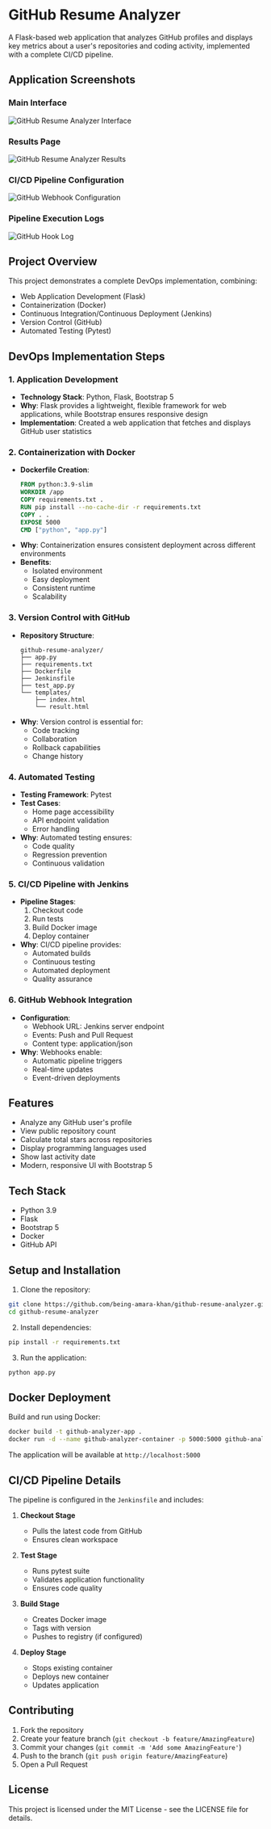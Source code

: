 # GitHub Resume Analyzer

A Flask-based web application that analyzes GitHub profiles and displays key metrics about a user's repositories and coding activity, implemented with a complete CI/CD pipeline.

## Application Screenshots

### Main Interface
![GitHub Resume Analyzer Interface](Github%20Resume%20analyzer.jpeg)

### Results Page
![GitHub Resume Analyzer Results](Github%20resme%20analyser%202.jpeg)

### CI/CD Pipeline Configuration
![GitHub Webhook Configuration](webhook_.PNG)

### Pipeline Execution Logs
![GitHub Hook Log](Github_Hook_logs.jpeg)

## Project Overview

This project demonstrates a complete DevOps implementation, combining:
- Web Application Development (Flask)
- Containerization (Docker)
- Continuous Integration/Continuous Deployment (Jenkins)
- Version Control (GitHub)
- Automated Testing (Pytest)

## DevOps Implementation Steps

### 1. Application Development
- **Technology Stack**: Python, Flask, Bootstrap 5
- **Why**: Flask provides a lightweight, flexible framework for web applications, while Bootstrap ensures responsive design
- **Implementation**: Created a web application that fetches and displays GitHub user statistics

### 2. Containerization with Docker
- **Dockerfile Creation**:
  ```dockerfile
  FROM python:3.9-slim
  WORKDIR /app
  COPY requirements.txt .
  RUN pip install --no-cache-dir -r requirements.txt
  COPY . .
  EXPOSE 5000
  CMD ["python", "app.py"]
  ```
- **Why**: Containerization ensures consistent deployment across different environments
- **Benefits**: 
  - Isolated environment
  - Easy deployment
  - Consistent runtime
  - Scalability

### 3. Version Control with GitHub
- **Repository Structure**:
  ```
  github-resume-analyzer/
  ├── app.py
  ├── requirements.txt
  ├── Dockerfile
  ├── Jenkinsfile
  ├── test_app.py
  └── templates/
      ├── index.html
      └── result.html
  ```
- **Why**: Version control is essential for:
  - Code tracking
  - Collaboration
  - Rollback capabilities
  - Change history

### 4. Automated Testing
- **Testing Framework**: Pytest
- **Test Cases**:
  - Home page accessibility
  - API endpoint validation
  - Error handling
- **Why**: Automated testing ensures:
  - Code quality
  - Regression prevention
  - Continuous validation

### 5. CI/CD Pipeline with Jenkins
- **Pipeline Stages**:
  1. Checkout code
  2. Run tests
  3. Build Docker image
  4. Deploy container
- **Why**: CI/CD pipeline provides:
  - Automated builds
  - Continuous testing
  - Automated deployment
  - Quality assurance

### 6. GitHub Webhook Integration
- **Configuration**:
  - Webhook URL: Jenkins server endpoint
  - Events: Push and Pull Request
  - Content type: application/json
- **Why**: Webhooks enable:
  - Automatic pipeline triggers
  - Real-time updates
  - Event-driven deployments

## Features

- Analyze any GitHub user's profile
- View public repository count
- Calculate total stars across repositories
- Display programming languages used
- Show last activity date
- Modern, responsive UI with Bootstrap 5

## Tech Stack

- Python 3.9
- Flask
- Bootstrap 5
- Docker
- GitHub API

## Setup and Installation

1. Clone the repository:
```bash
git clone https://github.com/being-amara-khan/github-resume-analyzer.git
cd github-resume-analyzer
```

2. Install dependencies:
```bash
pip install -r requirements.txt
```

3. Run the application:
```bash
python app.py
```

## Docker Deployment

Build and run using Docker:

```bash
docker build -t github-analyzer-app .
docker run -d --name github-analyzer-container -p 5000:5000 github-analyzer-app
```

The application will be available at `http://localhost:5000`

## CI/CD Pipeline Details

The pipeline is configured in the `Jenkinsfile` and includes:

1. **Checkout Stage**
   - Pulls the latest code from GitHub
   - Ensures clean workspace

2. **Test Stage**
   - Runs pytest suite
   - Validates application functionality
   - Ensures code quality

3. **Build Stage**
   - Creates Docker image
   - Tags with version
   - Pushes to registry (if configured)

4. **Deploy Stage**
   - Stops existing container
   - Deploys new container
   - Updates application

## Contributing

1. Fork the repository
2. Create your feature branch (`git checkout -b feature/AmazingFeature`)
3. Commit your changes (`git commit -m 'Add some AmazingFeature'`)
4. Push to the branch (`git push origin feature/AmazingFeature`)
5. Open a Pull Request

## License

This project is licensed under the MIT License - see the LICENSE file for details. 